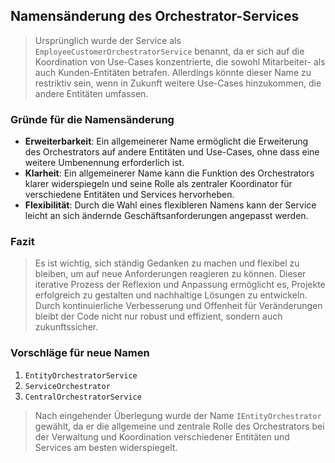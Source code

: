 ## Namensänderung des Orchestrator-Services

> Ursprünglich wurde der Service als `EmployeeCustomerOrchestratorService` benannt, da er sich auf die Koordination von Use-Cases konzentrierte, die sowohl Mitarbeiter- als auch Kunden-Entitäten betrafen. Allerdings könnte dieser Name zu restriktiv sein, wenn in Zukunft weitere Use-Cases hinzukommen, die andere Entitäten umfassen.

### Gründe für die Namensänderung

- **Erweiterbarkeit**: Ein allgemeinerer Name ermöglicht die Erweiterung des Orchestrators auf andere Entitäten und Use-Cases, ohne dass eine weitere Umbenennung erforderlich ist.
- **Klarheit**: Ein allgemeinerer Name kann die Funktion des Orchestrators klarer widerspiegeln und seine Rolle als zentraler Koordinator für verschiedene Entitäten und Services hervorheben.
- **Flexibilität**: Durch die Wahl eines flexibleren Namens kann der Service leicht an sich ändernde Geschäftsanforderungen angepasst werden.

### Fazit

> Es ist wichtig, sich ständig Gedanken zu machen und flexibel zu bleiben, um auf neue Anforderungen reagieren zu können.
> Dieser iterative Prozess der Reflexion und Anpassung ermöglicht es, Projekte erfolgreich zu gestalten und nachhaltige Lösungen zu entwickeln.
> Durch kontinuierliche Verbesserung und Offenheit für Veränderungen bleibt der Code nicht nur robust und effizient, sondern auch zukunftssicher.

### Vorschläge für neue Namen

1. `EntityOrchestratorService`
2. `ServiceOrchestrator`
3. `CentralOrchestratorService`

> Nach eingehender Überlegung wurde der Name `IEntityOrchestrator` gewählt, da er die allgemeine und zentrale Rolle des Orchestrators bei der Verwaltung und Koordination verschiedener Entitäten und Services am besten widerspiegelt.